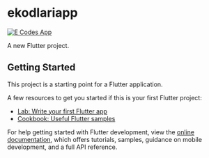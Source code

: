 # ekodlariapp

[![E Codes App](https://img.youtube.com/vi/bH0eB7HT_KU/0.jpg)](https://www.youtube.com/watch?v=bH0eB7HT_KU)

A new Flutter project.

## Getting Started

This project is a starting point for a Flutter application.

A few resources to get you started if this is your first Flutter project:

- [Lab: Write your first Flutter app](https://docs.flutter.dev/get-started/codelab)
- [Cookbook: Useful Flutter samples](https://docs.flutter.dev/cookbook)

For help getting started with Flutter development, view the
[online documentation](https://docs.flutter.dev/), which offers tutorials,
samples, guidance on mobile development, and a full API reference.
